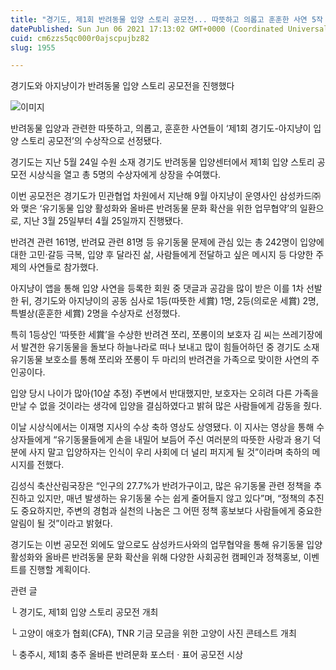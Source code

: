 ```yaml
---
title: "경기도, 제1회 반려동물 입양 스토리 공모전... 따뜻하고 의롭고 훈훈한 사연 5작 선정"
datePublished: Sun Jun 06 2021 17:13:02 GMT+0000 (Coordinated Universal Time)
cuid: cm6zzs5qc000r0ajscpujbz82
slug: 1955

---
```



경기도와 아지냥이가 반려동물 입양 스토리 공모전을 진행했다

![이미지](https://cdn.hashnode.com/res/hashnode/image/upload/v1739248719027/3cce505c-e1ec-480e-a4c6-2699c9842d4b.png)

반려동물 입양과 관련한 따뜻하고, 의롭고, 훈훈한 사연들이 ‘제1회 경기도-아지냥이 입양 스토리 공모전’의 수상작으로 선정됐다.

경기도는 지난 5월 24일 수원 소재 경기도 반려동물 입양센터에서 제1회 입양 스토리 공모전 시상식을 열고 총 5명의 수상자에게 상장을 수여했다.

이번 공모전은 경기도가 민관협업 차원에서 지난해 9월 아지냥이 운영사인 삼성카드㈜와 맺은 ‘유기동물 입양 활성화와 올바른 반려동물 문화 확산을 위한 업무협약’의 일환으로, 지난 3월 25일부터 4월 25일까지 진행됐다.

반려견 관련 161명, 반려묘 관련 81명 등 유기동물 문제에 관심 있는 총 242명이 입양에 대한 고민·갈등 극복, 입양 후 달라진 삶, 사람들에게 전달하고 싶은 메시지 등 다양한 주제의 사연들로 참가했다.

아지냥이 앱을 통해 입양 사연을 등록한 회원 중 댓글과 공감을 많이 받은 이를 1차 선발한 뒤, 경기도와 아지냥이의 공동 심사로 1등(따뜻한 세賞) 1명, 2등(의로운 세賞) 2명, 특별상(훈훈한 세賞) 2명을 수상자로 선정했다.

특히 1등상인 ‘따뜻한 세賞’을 수상한 반려견 쪼리, 쪼롱이의 보호자 김 씨는 쓰레기장에서 발견한 유기동물을 돌보다 하늘나라로 떠나 보내고 많이 힘들어하던 중 경기도 소재 유기동물 보호소를 통해 쪼리와 쪼롱이 두 마리의 반려견을 가족으로 맞이한 사연의 주인공이다.

입양 당시 나이가 많아(10살 추정) 주변에서 반대했지만, 보호자는 오히려 다른 가족을 만날 수 없을 것이라는 생각에 입양을 결심하였다고 밝혀 많은 사람들에게 감동을 줬다.

이날 시상식에서는 이재명 지사의 수상 축하 영상도 상영됐다. 이 지사는 영상을 통해 수상자들에게 “유기동물들에게 손을 내밀어 보듬어 주신 여러분의 따뜻한 사랑과 용기 덕분에 사지 말고 입양하자는 인식이 우리 사회에 더 널리 퍼지게 될 것”이라며 축하의 메시지를 전했다.

김성식 축산산림국장은 “인구의 27.7%가 반려가구이고, 많은 유기동물 관련 정책을 추진하고 있지만, 매년 발생하는 유기동물 수는 쉽게 줄어들지 않고 있다”며, “정책의 추진도 중요하지만, 주변의 경험과 실천의 나눔은 그 어떤 정책 홍보보다 사람들에게 중요한 알림이 될 것”이라고 밝혔다.

경기도는 이번 공모전 외에도 앞으로도 삼성카드사와의 업무협약을 통해 유기동물 입양 활성화와 올바른 반려동물 문화 확산을 위해 다양한 사회공헌 캠페인과 정책홍보, 이벤트를 진행할 계획이다.

관련 글

└ 경기도, 제1회 입양 스토리 공모전 개최

└ 고양이 애호가 협회(CFA), TNR 기금 모금을 위한 고양이 사진 콘테스트 개최

└ 충주시, 제1회 충주 올바른 반려문화 포스터 ‧ 표어 공모전 시상